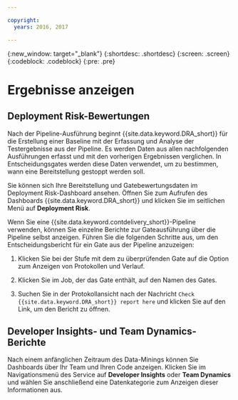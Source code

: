 ```yaml
---

copyright:
  years: 2016, 2017

---
```


{:new_window: target="_blank"}
{:shortdesc: .shortdesc}
{:screen: .screen}
{:codeblock: .codeblock}
{:pre: .pre}

# Ergebnisse anzeigen

## Deployment Risk-Bewertungen

Nach der Pipeline-Ausführung beginnt {{site.data.keyword.DRA_short}} für die Erstellung einer Baseline mit der Erfassung und Analyse der Testergebnisse aus der Pipeline. Es werden Daten aus allen nachfolgenden Ausführungen erfasst und mit den vorherigen Ergebnissen verglichen. In Entscheidungsgates werden diese Daten verwendet, um zu bestimmen, wann eine Bereitstellung gestoppt werden soll. 

Sie können sich Ihre Bereitstellung und Gatebewertungsdaten im Deployment Risk-Dashboard ansehen. Öffnen Sie zum Aufrufen des Dashboards {{site.data.keyword.DRA_short}} und klicken Sie im seitlichen Menü auf **Deployment Risk**. 

Wenn Sie eine {{site.data.keyword.contdelivery_short}}-Pipeline verwenden, können Sie einzelne Berichte zur Gateausführung über die Pipeline selbst anzeigen. Führen Sie die folgenden Schritte aus, um den Entscheidungsbericht für ein Gate aus der Pipeline anzuzeigen:

1. Klicken Sie bei der Stufe mit dem zu überprüfenden Gate auf die Option zum Anzeigen von Protokollen und Verlauf.

2. Klicken Sie im Job, der das Gate enthält, auf den Namen des Gates. 

3. Suchen Sie in der Protokollansicht nach der Nachricht `Check {{site.data.keyword.DRA_short}} report here` und klicken Sie auf den Link, um den Bericht zu öffnen. 

## Developer Insights- und Team Dynamics-Berichte

Nach einem anfänglichen Zeitraum des Data-Minings können Sie Dashboards über Ihr Team und Ihren Code anzeigen. Klicken Sie im Navigationsmenü des Service auf **Developer Insights** oder **Team Dynamics** und wählen Sie anschließend eine Datenkategorie zum Anzeigen dieser Informationen aus. 
